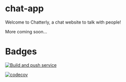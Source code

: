 # chat-app

Welcome to Chatterly, a chat website to talk with people!

More coming soon...

# Badges

[![Build and push service](https://github.com/Knoblauchpilze/chat-app/actions/workflows/build-and-push.yml/badge.svg)](https://github.com/Knoblauchpilze/chat-app/actions/workflows/build-and-push.yml)

[![codecov](https://codecov.io/gh/Knoblauchpilze/chat-app/graph/badge.svg?token=XQ3MWEBADX)](https://codecov.io/gh/Knoblauchpilze/chat-app)

